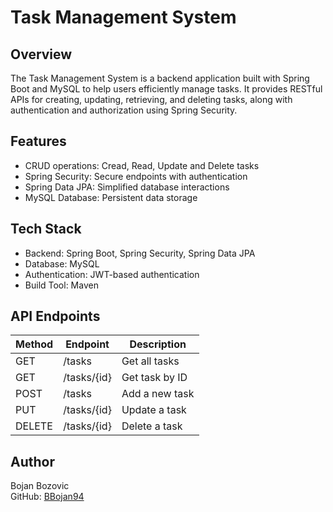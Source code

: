 # Task Management System

## Overview

The Task Management System is a backend application built with Spring Boot and MySQL to help users efficiently manage tasks. It provides RESTful APIs for creating, updating, retrieving, and deleting tasks, along with authentication and authorization using Spring Security.

## Features

- CRUD operations: Cread, Read, Update and Delete tasks
- Spring Security: Secure endpoints with authentication
- Spring Data JPA: Simplified database interactions
- MySQL Database: Persistent data storage

## Tech Stack

- Backend: Spring Boot, Spring Security, Spring Data JPA
- Database: MySQL
- Authentication: JWT-based authentication
- Build Tool: Maven

## API Endpoints

| Method         | Endpoint               | Description               |
|----------------|------------------------|---------------------------|
| GET            | /tasks                 | Get all tasks             |
| GET            | /tasks/{id}            | Get task by ID            |
| POST           | /tasks                 | Add a new task            |
| PUT            | /tasks/{id}            | Update a task             |
| DELETE         | /tasks/{id}            | Delete a task             |

## Author
Bojan Bozovic\
GitHub: [BBojan94](https://github.com/BBojan94/)

